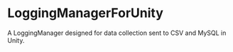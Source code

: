 # LoggingManagerForUnity
A LoggingManager designed for data collection sent to CSV and MySQL in Unity.
